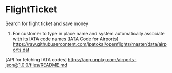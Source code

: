 # FlightTicket
Search for flight ticket and save money


1. For customer to type in place name and system automatically associate with its IATA code names
[IATA Code for Airports]
https://raw.githubusercontent.com/jpatokal/openflights/master/data/airports.dat

[API for fetching IATA codes]
https://app.unpkg.com/airports-json@1.0.0/files/README.md
